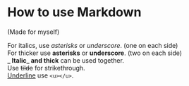 # How to use Markdown
(Made for myself)

For italics, use *asterisks* or _underscore_. (one on each side)   
For thicker use **asterisks** or __underscore__. (two on each side)   
**_ Italic_ and thick** can be used together.   
Use ~~tilde~~ for strikethrough.   
<u>Underline</u> use `<u></u>`.   
